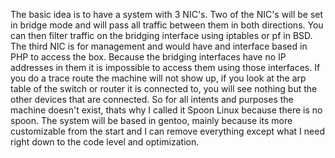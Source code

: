 The basic idea is to have a system with 3 NIC's.  Two of the NIC's will be set in bridge mode and will pass all traffic between them in both directions.  You can then filter traffic on the bridging interface using iptables or pf in BSD.  The third NIC is for management and would have and interface based in PHP to access the box.  Because the bridging interfaces have no IP addresses in them it is impossible to access them using those interfaces.  If you do a trace route the machine will not show up, if you look at the arp table of the switch or router it is connected to, you will see nothing but the other devices that are connected.  So for all intents and purposes the machine doesn't exist, thats why I called it Spoon Linux because there is no spoon.  The system will be based in gentoo, mainly because its more customizable from the start and I can remove everything except what I need right down to the code level and optimization.